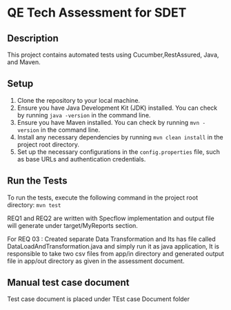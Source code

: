 # QE Tech Assessment for SDET

## Description
This project contains automated tests using Cucumber,RestAssured, Java, and Maven.

## Setup
1. Clone the repository to your local machine.
2. Ensure you have Java Development Kit (JDK) installed. You can check by running `java -version` in the command line.
3. Ensure you have Maven installed. You can check by running `mvn -version` in the command line.
4. Install any necessary dependencies by running `mvn clean install` in the project root directory.
5. Set up the necessary configurations in the `config.properties` file, such as base URLs and authentication credentials.

## Run the Tests
To run the tests, execute the following command in the project root directory:
`mvn test`

REQ1 and REQ2 are written with Specflow implementation and output file will generate under target/MyReports section.

For REQ 03 : Created separate Data Transformation and Its has file called DataLoadAndTransformation.java and simply run it as java application, It is responsible to take two csv files from app/in directory and generated output file in app/out directory as given in the assessment document.

## Manual test case document

Test case document is placed under TEst case Document folder